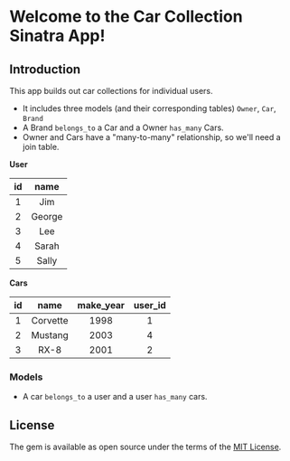 # Welcome to the Car Collection Sinatra App!

## Introduction

This app builds out car collections for individual users. 

* It includes three models (and their corresponding tables) `Owner`, `Car`, `Brand`  
* A Brand `belongs_to` a Car and a Owner `has_many` Cars. 
* Owner and Cars have a "many-to-many" relationship, so we'll need a join table. 

**User**

| **id**             | **name**          |
|:------------------:|:-----------------:|
| 1                  | Jim               |
| 2                  | George            |
| 3                  | Lee               |
| 4                  | Sarah             |
| 5                  | Sally             |

**Cars**

| **id**             | **name**               | **make_year** |  **user_id**  |
|:------------------:|:----------------------:|:-------------:|:-------------:|
| 1                  | Corvette               | 1998          | 1             |
| 2                  | Mustang                | 2003          | 4             |
| 3                  | RX-8                   | 2001          | 2             |



### Models



* A car `belongs_to` a user and a user `has_many` cars.


## License

The gem is available as open source under the terms of the [MIT License](http://opensource.org/licenses/MIT).

